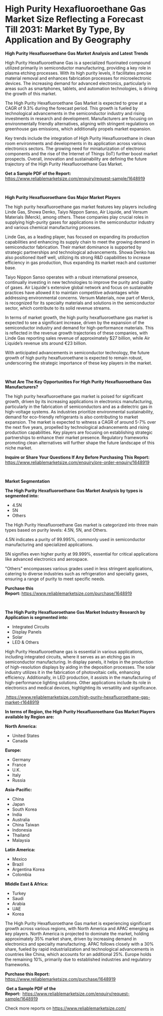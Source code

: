 <p><h1>High Purity Hexafluoroethane Gas Market Size Reflecting a Forecast Till 2031: Market By Type, By Application and By Geography</h1></p><p><strong>High Purity Hexafluoroethane Gas Market Analysis and Latest Trends</strong></p>
<p><p>High Purity Hexafluoroethane Gas is a specialized fluorinated compound utilized primarily in semiconductor manufacturing, providing a key role in plasma etching processes. With its high purity levels, it facilitates precise material removal and enhances fabrication processes for microelectronic devices. The increasing demand for advanced electronics, particularly in areas such as smartphones, tablets, and automation technologies, is driving the growth of this market.</p><p>The High Purity Hexafluoroethane Gas Market is expected to grow at a CAGR of 9.3% during the forecast period. This growth is fueled by technological advancements in the semiconductor industry and rising investments in research and development. Manufacturers are focusing on environmentally friendly alternatives, aligning with stringent regulations on greenhouse gas emissions, which additionally propels market expansion. </p><p>Key trends include the integration of High Purity Hexafluoroethane in clean room environments and developments in its application across various electronics sectors. The growing need for miniaturization of electronic components and the rise of the Internet of Things (IoT) further boost market prospects. Overall, innovation and sustainability are defining the future trajectory of the High Purity Hexafluoroethane Gas Market.</p></p>
<p><strong>Get a Sample PDF of the Report:&nbsp;</strong> <a href="https://www.reliablemarketsize.com/enquiry/request-sample/1648919?utm_campaign=1833&utm_medium=2&utm_source=Github&utm_content=ia&utm_term=29122024&utm_id=high-purity-hexafluoroethane-gas">https://www.reliablemarketsize.com/enquiry/request-sample/1648919</a></p>
<p>&nbsp;</p>
<p><strong>High Purity Hexafluoroethane Gas Major Market Players</strong></p>
<p><p>The high purity hexafluoroethane gas market features key players including Linde Gas, Showa Denko, Taiyo Nippon Sanso, Air Liquide, and Versum Materials (Merck), among others. These companies play crucial roles in supplying high-purity gases for applications in the semiconductor industry and various chemical manufacturing processes.</p><p>Linde Gas, as a leading player, has focused on expanding its production capabilities and enhancing its supply chain to meet the growing demand in semiconductor fabrication. Their market dominance is supported by strategic partnerships and technological advancements. Showa Denko has also positioned itself well, utilizing its strong R&D capabilities to increase efficiency in gas production, thus expanding its market reach and customer base.</p><p>Taiyo Nippon Sanso operates with a robust international presence, continually investing in new technologies to improve the purity and quality of gases. Air Liquide's extensive global network and focus on sustainable practices have allowed it to maintain competitive advantages while addressing environmental concerns. Versum Materials, now part of Merck, is recognized for its specialty materials and solutions in the semiconductor sector, which contribute to its solid revenue streams.</p><p>In terms of market growth, the high purity hexafluoroethane gas market is expected to see a significant increase, driven by the expansion of the semiconductor industry and demand for high-performance materials. This is reflected in the revenue growth trajectories of these companies, with Linde Gas reporting sales revenue of approximately $27 billion, while Air Liquide’s revenue sits around €23 billion. </p><p>With anticipated advancements in semiconductor technology, the future growth of high purity hexafluoroethane is expected to remain robust, underscoring the strategic importance of these key players in the market.</p></p>
<p>&nbsp;</p>
<p><strong>What Are The Key Opportunities For High Purity Hexafluoroethane Gas Manufacturers?</strong></p>
<p><p>The high purity hexafluoroethane gas market is poised for significant growth, driven by its increasing applications in electronics manufacturing, particularly in the fabrication of semiconductors and as a dielectric gas in high-voltage systems. As industries prioritize environmental sustainability, demand for eco-friendly refrigerants is also contributing to market expansion. The market is expected to witness a CAGR of around 5-7% over the next five years, propelled by technological advancements and rising production capabilities. Key players are focusing on establishing strategic partnerships to enhance their market presence. Regulatory frameworks promoting clean alternatives will further shape the future landscape of this niche market.</p></p>
<p><strong>Inquire or Share Your Questions If Any Before Purchasing This Report:</strong> <a href="https://www.reliablemarketsize.com/enquiry/pre-order-enquiry/1648919?utm_campaign=1833&utm_medium=2&utm_source=Github&utm_content=ia&utm_term=29122024&utm_id=high-purity-hexafluoroethane-gas">https://www.reliablemarketsize.com/enquiry/pre-order-enquiry/1648919</a></p>
<p>&nbsp;</p>
<p><strong>Market Segmentation</strong></p>
<p><strong>The High Purity Hexafluoroethane Gas Market Analysis by types is segmented into:</strong></p>
<p><ul><li>4.5N</li><li>5N</li><li>Others</li></ul></p>
<p><p>The High Purity Hexafluoroethane Gas market is categorized into three main types based on purity levels: 4.5N, 5N, and Others. </p><p>4.5N indicates a purity of 99.995%, commonly used in semiconductor manufacturing and specialized applications. </p><p>5N signifies even higher purity at 99.999%, essential for critical applications like advanced electronics and aerospace. </p><p>"Others" encompasses various grades used in less stringent applications, catering to diverse industries such as refrigeration and specialty gases, ensuring a range of purity to meet specific needs.</p></p>
<p><strong>Purchase this Report:&nbsp;</strong><a href="https://www.reliablemarketsize.com/purchase/1648919?utm_campaign=1833&utm_medium=2&utm_source=Github&utm_content=ia&utm_term=29122024&utm_id=high-purity-hexafluoroethane-gas">https://www.reliablemarketsize.com/purchase/1648919</a></p>
<p>&nbsp;</p>
<p><strong>The High Purity Hexafluoroethane Gas Market Industry Research by Application is segmented into:</strong></p>
<p><ul><li>Integrated Circuits</li><li>Display Panels</li><li>Solar</li><li>LED & Others</li></ul></p>
<p><p>High Purity Hexafluoroethane gas is essential in various applications, including integrated circuits, where it serves as an etching gas in semiconductor manufacturing. In display panels, it helps in the production of high-resolution displays by aiding in the deposition processes. The solar industry utilizes it in the fabrication of photovoltaic cells, enhancing efficiency. Additionally, in LED production, it assists in the manufacturing of high-performance lighting solutions. Other applications include its role in electronics and medical devices, highlighting its versatility and significance.</p></p>
<p><a href="https://www.reliablemarketsize.com/high-purity-hexafluoroethane-gas-market-r1648919?utm_campaign=1833&utm_medium=2&utm_source=Github&utm_content=ia&utm_term=29122024&utm_id=high-purity-hexafluoroethane-gas">&nbsp;https://www.reliablemarketsize.com/high-purity-hexafluoroethane-gas-market-r1648919</a></p>
<p><strong>In terms of Region, the High Purity Hexafluoroethane Gas Market Players available by Region are:</strong></p>
<p>
    <p> <strong> North America: </strong>
        <ul>
            <li>United States</li>
            <li>Canada</li>
        </ul>
        </p> 
    <p> <strong> Europe: </strong>
        <ul>
            <li>Germany</li>
            <li>France</li>
            <li>U.K.</li>
            <li>Italy</li>
            <li>Russia</li>
        </ul>
        </p> 
    <p> <strong> Asia-Pacific: </strong>
        <ul>
            <li>China</li>
            <li>Japan</li>
            <li>South Korea</li>
            <li>India</li>
            <li>Australia</li>
            <li>China Taiwan</li>
            <li>Indonesia</li>
            <li>Thailand</li>
            <li>Malaysia</li>
        </ul>
        </p> 
    <p> <strong> Latin America: </strong>
        <ul>
            <li>Mexico</li>
            <li>Brazil</li>
            <li>Argentina Korea</li>
            <li>Colombia</li>
        </ul>
        </p> 
    <p> <strong> Middle East & Africa: </strong>
        <ul>
            <li>Turkey</li>
            <li>Saudi</li>
            <li>Arabia</li>
            <li>UAE</li>
            <li>Korea</li>
        </ul>
    </p>
    </p>
<p><p>The High Purity Hexafluoroethane Gas market is experiencing significant growth across various regions, with North America and APAC emerging as key players. North America is projected to dominate the market, holding approximately 35% market share, driven by increasing demand in electronics and specialty manufacturing. APAC follows closely with a 30% share, fueled by rapid industrialization and technological advancements in countries like China, which accounts for an additional 25%. Europe holds the remaining 10%, primarily due to established industries and regulatory frameworks.</p></p>
<p><strong>Purchase this Report: </strong><a href="https://www.reliablemarketsize.com/purchase/1648919?utm_campaign=1833&utm_medium=2&utm_source=Github&utm_content=ia&utm_term=29122024&utm_id=high-purity-hexafluoroethane-gas">https://www.reliablemarketsize.com/purchase/1648919</a></p>
<p>&nbsp;<strong>Get a Sample PDF of the Report:&nbsp;&nbsp;</strong><a href="https://www.reliablemarketsize.com/enquiry/request-sample/1648919?utm_campaign=1833&utm_medium=2&utm_source=Github&utm_content=ia&utm_term=29122024&utm_id=high-purity-hexafluoroethane-gas">https://www.reliablemarketsize.com/enquiry/request-sample/1648919</a></p>
<p><strong></strong></p>
<p>Check more reports on <a href="https://www.reliablemarketsize.com/?utm_campaign=1833&utm_medium=2&utm_source=Github&utm_content=ia&utm_term=29122024&utm_id=high-purity-hexafluoroethane-gas">https://www.reliablemarketsize.com/</a></p>